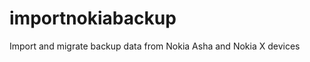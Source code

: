 importnokiabackup
=================

Import and migrate backup data from Nokia Asha and Nokia X devices
